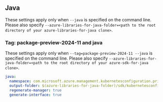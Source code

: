## Java

These settings apply only when `--java` is specified on the command line.
Please also specify `--azure-libraries-for-java-folder=<path to the root directory of your azure-libraries-for-java clone>`.

### Tag: package-preview-2024-11 and java

These settings apply only when `--tag=package-preview-2024-11 --java` is specified on the command line.
Please also specify `--azure-libraries-for-java-folder=<path to the root directory of your azure-sdk-for-java clone>`.

``` yaml $(tag) == 'package-preview-2024-11' && $(java)
java:
  namespace: com.microsoft.azure.management.kubernetesconfiguration.privatelinkscopes.v2024_11_01_preview
  output-folder: $(azure-libraries-for-java-folder)/sdk/kubernetesconfiguration/mgmt-v2024_04_01_preview
  regenerate-manager: true
  generate-interface: true
```
